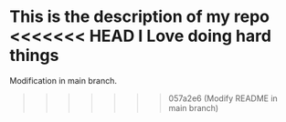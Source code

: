 This is the description of my repo
<<<<<<< HEAD
I Love doing hard things
=======
Modification in main branch.
>>>>>>> 057a2e6 (Modify README in main branch)
